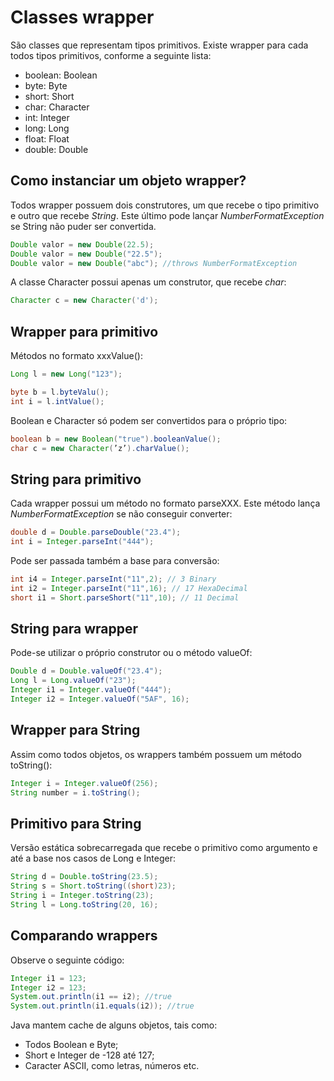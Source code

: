 # Classes wrapper

São classes que representam tipos primitivos. Existe wrapper para cada todos tipos primitivos, conforme a seguinte lista:

* boolean: Boolean
* byte: Byte
* short: Short
* char: Character
* int: Integer
* long: Long
* float: Float
* double: Double

## Como instanciar um objeto wrapper?

Todos wrapper possuem dois construtores, um que recebe o tipo primitivo e outro que recebe *String*. Este último pode lançar *NumberFormatException* se String não puder ser convertida.

```java
Double valor = new Double(22.5);
Double valor = new Double("22.5");
Double valor = new Double("abc"); //throws NumberFormatException
```

A classe Character possui apenas um construtor, que recebe *char*:

```java
Character c = new Character('d');
```

## Wrapper para primitivo

Métodos no formato xxxValue():

```java
Long l = new Long("123");

byte b = l.byteValu();
int i = l.intValue();
```

Boolean e Character só podem ser convertidos para o próprio tipo:

```java
boolean b = new Boolean("true").booleanValue();
char c = new Character(’z’).charValue();
```

## String para primitivo

Cada wrapper possui um método no formato parseXXX. Este método lança *NumberFormatException* se não conseguir converter:

```java
double d = Double.parseDouble("23.4");
int i = Integer.parseInt("444");
```

Pode ser passada também a base para conversão:

```java
int i4 = Integer.parseInt("11",2); // 3 Binary
int i2 = Integer.parseInt("11",16); // 17 HexaDecimal
short i1 = Short.parseShort("11",10); // 11 Decimal
```

## String para wrapper

Pode-se utilizar o próprio construtor ou o método valueOf:

```java
Double d = Double.valueOf("23.4");
Long l = Long.valueOf("23");
Integer i1 = Integer.valueOf("444");
Integer i2 = Integer.valueOf("5AF", 16);
```

## Wrapper para String

Assim como todos objetos, os wrappers também possuem um método toString():

```java
Integer i = Integer.valueOf(256);
String number = i.toString();
```
## Primitivo para String

Versão estática sobrecarregada que recebe o primitivo como argumento e até a base nos casos de Long e Integer:

```java
String d = Double.toString(23.5);
String s = Short.toString((short)23);
String i = Integer.toString(23);
String l = Long.toString(20, 16);
```

## Comparando wrappers

Observe o seguinte código:

```java
Integer i1 = 123;
Integer i2 = 123;
System.out.println(i1 == i2); //true
System.out.println(i1.equals(i2)); //true
```

Java mantem cache de alguns objetos, tais como:
* Todos Boolean e Byte;
* Short e Integer de -128 até 127;
* Caracter ASCII, como letras, números etc.

